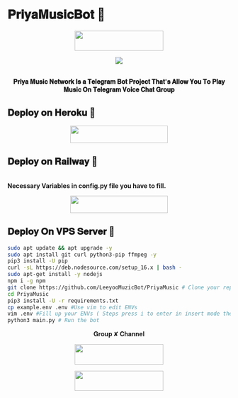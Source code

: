 # 𝐏𝐫𝐢𝐲𝐚𝐌𝐮𝐬𝐢𝐜𝐁𝐨𝐭 💃

<p align="center"><a href="https://t.me/priyamuzicbot"> <img src="https://img.shields.io/badge/𝐏𝐫𝐢𝐲𝐚 𝐌𝐮𝐬𝐢𝐜 𝐁𝐨𝐭-yellow?&style=for-the-badge&=telegram" width="200" height="45.45"></a></p>


<p align="center"><a href="https://t.me/priyaupdates"><img src="https://telegra.ph//file/a855ceaa3910d17a3174a.jpg"></a></p>
<p align="center">
    <br><b>𝐏𝐫𝐢𝐲𝐚 𝐌𝐮𝐬𝐢𝐜 𝐍𝐞𝐭𝐰𝐨𝐫𝐤 𝐈𝐬 𝐚 𝐓𝐞𝐥𝐞𝐠𝐫𝐚𝐦 𝐁𝐨𝐭 𝐏𝐫𝐨𝐣𝐞𝐜𝐭 𝐓𝐡𝐚𝐭'𝐬 𝐀𝐥𝐥𝐨𝐰 𝐘𝐨𝐮 𝐓𝐨 𝐏𝐥𝐚𝐲 𝐌𝐮𝐬𝐢𝐜 𝐎𝐧 𝐓𝐞𝐥𝐞𝐠𝐫𝐚𝐦 𝐕𝐨𝐢𝐜𝐞 𝐂𝐡𝐚𝐭 𝐆𝐫𝐨𝐮𝐩</b><br>

## 𝐃𝐞𝐩𝐥𝐨𝐲 𝐨𝐧 𝐇𝐞𝐫𝐨𝐤𝐮 🤫

<p align="center"><a href="https://dashboard.heroku.com/new?template=https://github.com/LeeyooMuzicBot/PriyaMusic"> <img src="https://img.shields.io/badge/Deploy%20On%20Heroku-orange?style=for-the-badge&=heroku" width="220" height="38.45"/></a></p>

## 𝐃𝐞𝐩𝐥𝐨𝐲 𝐨𝐧 𝐑𝐚𝐢𝐥𝐰𝐚𝐲 🤨
<br><b> Necessary Variables in config.py file you have to fill. </b><br>

<p align="center"><a href="https://railway.app/new/new?template=https://github.com/LeeyooMuzicBot/PriyaMusic-Deploy&envs=SESSION_NAME,BOT_TOKEN,BOT_NAME,BOT_USERNAME,API_ID,API_HASH,SUDO_USERS,DURATION_LIMIT"> <img src="https://img.shields.io/badge/Deploy%20on%20Railway-lightgreen?style=for-the-badge&=railway" width="220" height="38.45"/></a></p>

## 𝐃𝐞𝐩𝐥𝐨𝐲 𝐎𝐧 𝐕𝐏𝐒 𝐒𝐞𝐫𝐯𝐞𝐫 👻

```sh
sudo apt update && apt upgrade -y
sudo apt install git curl python3-pip ffmpeg -y
pip3 install -U pip
curl -sL https://deb.nodesource.com/setup_16.x | bash -
sudo apt-get install -y nodejs
npm i -g npm
git clone https://github.com/LeeyooMuzicBot/PriyaMusic # Clone your repo.
cd PriyaMusic
pip3 install -U -r requirements.txt
cp example.env .env #Use vim to edit ENVs
vim .env #Fill up your ENVs ( Steps press i to enter in insert mode then edit the file. Press Esc to exit the editing mode then type :wq! and press Enter key to save the file.)
python3 main.py # Run the bot
```

<p align="center"> 𝐆𝐫𝐨𝐮𝐩 ✘ 𝐂𝐡𝐚𝐧𝐧𝐞𝐥 </p>

<p align="center"><a href="https://t.me/priyaupdates"><img src="https://img.shields.io/badge/𝐒𝐔𝐏𝐏𝐎𝐑𝐓-cyan?&style=for-the-badge&logo=telegram" width="200" height="45.45"></a></p>
<p align="center"><a href="https://t.me/priyaupdates"><img src="https://img.shields.io/badge/𝐂𝐇𝐀𝐍𝐍𝐄𝐋-cyan?&style=for-the-badge&logo=telegram" width="200" height="45.45"></a></p>

